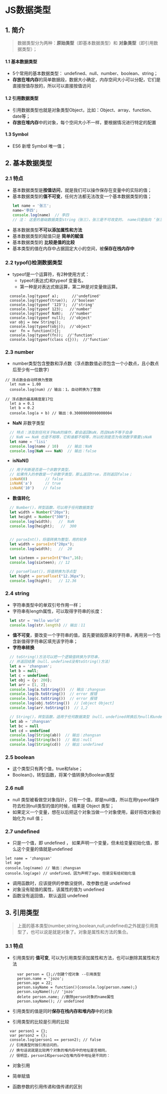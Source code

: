 # JS数据类型

## 1. 简介
> 数据类型分为两种：**原始类型**（即基本数据类型）和 **对象类型**（即引用数据类型）；  
>  
#### 1.1 基本数据类型
  - 5个常用的基本数据类型： undefined、null、number、boolean、string；  
  - **存放在堆内存**的简单数据段，数据大小确定，内存空间大小可以分配，它们是直接按值存放的，所以可以直接按值访问  
#### 1.2 引用数据类型
  - 引用数据类型也就是对象类型Object，比如：Object、array、function、date等；  
  - **存放在堆内存**中的对象，每个空间大小不一样，要根据情况进行特定的配置
#### 1.3 Symbol
  - ES6 新增 Symbol 唯一值；  
     
## 2. 基本数据类型
### 2.1 特点

  - 基本数据类型是**按值访问**，就是我们可以操作保存在变量中的实际的值；
  - 基本数据类型的**值不可变**，任何方法都无法改变一个基本数据类型的值；
    ```js
    let name = '张三';
    name='李四';
    console.log(name)  // 李四
    // 注： 这里的基础数据类型string（张三），张三是不可改变的， name只是指向 ‘张三’ 的一个指针，指针的指向不可改变，所以下面name 指向 李四， 这里的 李四 也是不可改变， 也就是说这里的改变只是 指针指向的改变
    ```
  - 基本数据类型**不可以添加属性和方法**
  - 基本数据类型的赋值只是 **简单的赋值**
  - 基本数据类型的 **比较是值的比较**
  - 基本类型的值在内存中占据固定大小的空间，被**保存在栈内存中**

### 2.2 typof()检测数据类型
  - typeof是一个运算符，有2种使用方式：
    - typeof(表达式)和typeof 变量名，
    - 第一种是对表达式做运算，第二种是对变量做运算。
  ```JS
    console.log(typeof a);      //'undefined'
    console.log(typeof(true));  //'boolean'
    console.log(typeof '123');  //'string'
    console.log(typeof 123);   //'number'
    console.log(typeof NaN);   //'number'
    console.log(typeof null);  //'object'  
    var obj = new String();
    console.log(typeof(obj));  //'object'
    var  fn = function(){};
    console.log(typeof(fn));  //'function'
    console.log(typeof(class c{}));  //'function'
  ```

### 2.3 number
  - number类型包含整数和浮点数（浮点数数值必须包含一个小数点，且小数点后至少有一位数字）
  ```JS
  // 浮点数会自动转换为整数
    let num = 1.00
    console.log(num) // 输出：1，自动转换为了整数

  // 浮点数的最高精度是17位
    let a = 0.1
    let b = 0.2
    console.log(a + b) // 输出：0.30000000000000004
  ```
  - **NaN** 非数字类型
  ```js
    // 特点：涉及到任何关于NaN的操作，都会返回NaN，而且NaN不等于自身
    // NaN == NaN 也是不相等，它和谁都不相等，所以检测是否为有效数字需要isNaN
    let name = 'lisi'
    console.log(name / 10)    // 输出：NaN
    console.log(NaN === NaN)  // 输出：false
  ```

  - **isNaN()**
  ```js
    // 用于判断是否是一个非数字类型，
    // 如果传入的参数是一个非数字类型，那么返回true，否则返回false；
    isNaN(0)        // false
    isNaN('a')      // true
    isNaN('10')    // false
  ```

  - **数值转化**
  ```js
    // Number()，转型函数，可以用于任何数据类型
    let width = Number("20px");
    let height = Number("300");
    console.log(width);   //  NaN
    console.log(height);   //  300

    
    // parseInt()，将值转换为整型，用的较多
    let width = parseInt("20px");
    console.log(width);   //  20

    let sixteen = parseInt("0xc",16);
    console.log(sixteen); // 12

    // parseFloat()，将值转换为浮点型
    let hight = parseFloat("12.36px");
    console.log(hight);   // 12.36
  ```

### 2.4 string
  - 字符串类型中的单双引号作用一样；  
  - 字符串有length属性，可以取得字符串的长度：
  ```js
    let str = 'Hello world'
    console.log(str.length) // 输出：11
  ```
  - **值不可变**，要改变一个字符串的值，首先要销毁原来的字符串，再用另一个包含新值得字符串区填充该字符串；  
  - **字符串转换**
  ```js
    // toString()方法可以把一个逻辑值转换为字符串，
    // 并返回结果（null、undefined没有toString()方法）
    let a = 'zhangsan';
    let b = null;
    let c = undefined;
    let obj = {y: 200};
    let arr = [1, 2];
    console.log(a.toString())  // 输出：zhangsan
    console.log(b.toString())  // error 报错
    console.log(c.toString())  // error 报错
    console.log(obj.toString())  // [object Object]
    console.log(arr.toString())  // 1,2
  ```
  ```js
    // String()，转型函数，适用于任何数据类型（null，undefined转换后为null和undefined）
    let ab = 'zhangsan'
    let bc = null
    let cd = undefined
    console.log(String(ab))  // 输出：zhangsan
    console.log(String(bc))  // 输出：null
    console.log(String(cd))  // 输出：undefined
  ```

### 2.5 boolean
  - 这个类型只有两个值，true和false；
  - Boolean()，转型函数，将某个值转换为Boolean类型

### 2.6 null
  - null 类型被看做空对象指针，只有一个值，即是null值，所以在用typeof操作符去检测null类型的值的时候，结果是 Object 类型；
  - 如果定义一个变量，想在以后把这个对象当做一个对象使用，最好将改对象初始化为 null 值；

### 2.7 undefined
  - 只是一个值，即 undefined ， 如果声明一个变量，但未给变量初始化值，那么这个变量的值就是undefined
  ```JS
  let name = 'zhangsan'
  let age
  console.log(name) // 输出：zhangsan
  console.log(age) // undefined，因为声明了age，但是没有给初始化值
  ```
  - 调用函数时，应该提供的参数没提供，改参数也是 undefined
  - 对象没有赋值的属性，该属性的值为 undefined
  - 函数没有返回值， 默认返回 undefined

## 3. 引用类型
  > 上面的基本类型(number,string,boolean,null,undefined)之外就是引用类型了，也可以说是就是对象了。对象是属性和方法的集合。
### 3.1 特点
  - 引用类型的 **值可变**, 可以为引用类型添加属性和方法，也可以删除其属性和方法
    ```JS
      var person = {};//创建个控对象 --引用类型
      person.name = 'jozo';
      person.age = 22;
      person.sayName = function(){console.log(person.name);} 
      person.sayName();// 'jozo'
      delete person.name; //删除person对象的name属性
      person.sayName(); // undefined
    ```
  - 引用类型的值是同时**保存在栈内存和堆内存**中的对象  
  
  - 引用类型的比较是引用的比较  
  ```JS
    var person1 = {};
    var person2 = {};
    console.log(person1 == person2); // false
    // 引用类型时按引用访问的，
    // 换句话说就是比较两个对象的堆内存中的地址是否相同，
    // 很明显，person1和person2在堆内存中地址是不同的：
  ```
  - 对象引用
  
  - 简单赋值
  
  - 函数参数的引用传递和值传递的区别